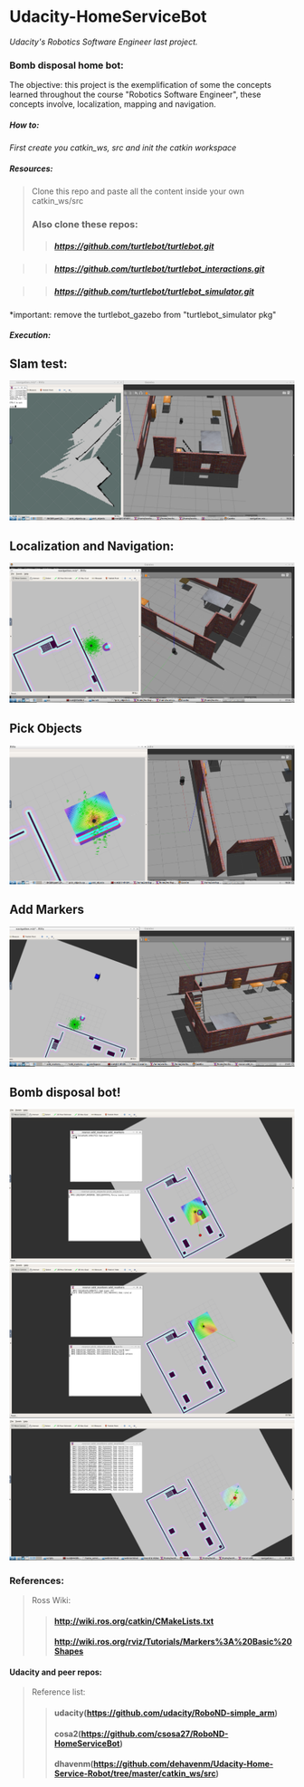 # Udacity-HomeServiceBot
*Udacity's Robotics Software Engineer last project.*

### Bomb disposal home bot:

The objective: this project is the exemplification of some the concepts learned throughout the course "Robotics Software Engineer", these concepts involve, localization, mapping and navigation.

##### How to:
  *First create you catkin_ws, src and init the catkin workspace*
  
  ##### Resources:
  > Clone this repo and paste all the content inside your own catkin_ws/src
  > ### Also clone these repos:
  >> ##### https://github.com/turtlebot/turtlebot.git

 >> ##### https://github.com/turtlebot/turtlebot_interactions.git 

 >> ##### https://github.com/turtlebot/turtlebot_simulator.git
 
 *important: remove the turtlebot_gazebo from "turtlebot_simulator pkg"
 
##### Execution:
 

## Slam test:

![My large image](_images/testSlam.png)

## Localization and Navigation:

![My large image](_images/Navigation.png)

## Pick Objects

![My large image](_images/pickObjects.png)

## Add Markers

![My large image](_images/addMarkers.png)

## Bomb disposal bot!

![My large image](_images/homeService.png)
![My large image](_images/homeServiceGoing.png)
![My large image](_images/homeServiceDone.png)


### References:
> Ross Wiki:
>> #### http://wiki.ros.org/catkin/CMakeLists.txt
>> #### http://wiki.ros.org/rviz/Tutorials/Markers%3A%20Basic%20Shapes
#### Udacity and peer repos: 
> Reference list:
>> #### udacity(https://github.com/udacity/RoboND-simple_arm) 
>> #### cosa2(https://github.com/csosa27/RoboND-HomeServiceBot)
>> #### dhavenm(https://github.com/dehavenm/Udacity-Home-Service-Robot/tree/master/catkin_ws/src)
